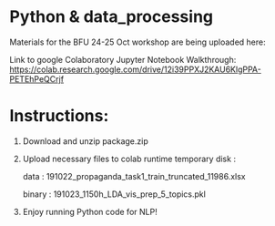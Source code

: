 Python & data_processing
========================

Materials for the BFU 24-25 Oct workshop are being uploaded here:

Link to google Colaboratory Jupyter Notebook Walkthrough:
https://colab.research.google.com/drive/12i39PPXJ2KAU6KlgPPA-PETEhPeQCrjf

Instructions: 
=============
1. Download and unzip package.zip

2. Upload necessary files to colab runtime temporary disk :

   data    :  191022_propaganda_task1_train_truncated_11986.xlsx
   
   binary  :  191023_1150h_LDA_vis_prep_5_topics.pkl
   
3. Enjoy running Python code for NLP!
